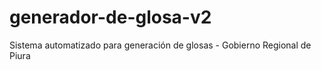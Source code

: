 # generador-de-glosa-v2
Sistema automatizado para generación de glosas - Gobierno Regional de Piura
